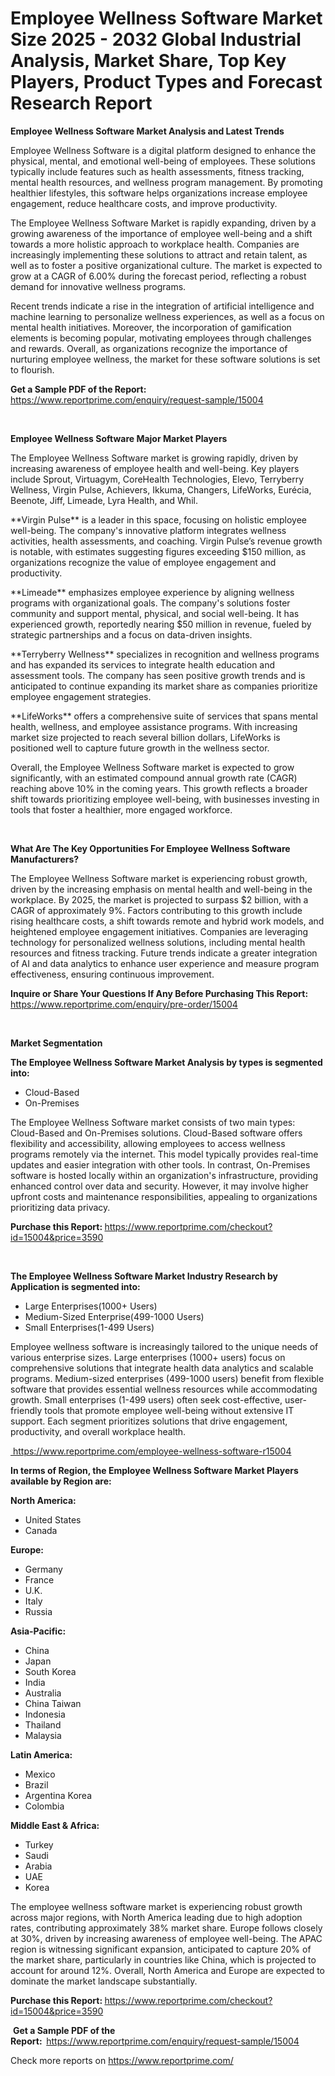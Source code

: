 <p><h1>Employee Wellness Software Market Size 2025 - 2032 Global Industrial Analysis, Market Share, Top Key Players, Product Types and Forecast Research Report</h1></p><p><strong>Employee Wellness Software Market Analysis and Latest Trends</strong></p>
<p><p>Employee Wellness Software is a digital platform designed to enhance the physical, mental, and emotional well-being of employees. These solutions typically include features such as health assessments, fitness tracking, mental health resources, and wellness program management. By promoting healthier lifestyles, this software helps organizations increase employee engagement, reduce healthcare costs, and improve productivity.</p><p>The Employee Wellness Software Market is rapidly expanding, driven by a growing awareness of the importance of employee well-being and a shift towards a more holistic approach to workplace health. Companies are increasingly implementing these solutions to attract and retain talent, as well as to foster a positive organizational culture. The market is expected to grow at a CAGR of 6.00% during the forecast period, reflecting a robust demand for innovative wellness programs.</p><p>Recent trends indicate a rise in the integration of artificial intelligence and machine learning to personalize wellness experiences, as well as a focus on mental health initiatives. Moreover, the incorporation of gamification elements is becoming popular, motivating employees through challenges and rewards. Overall, as organizations recognize the importance of nurturing employee wellness, the market for these software solutions is set to flourish.</p></p>
<p><strong>Get a Sample PDF of the Report:&nbsp;</strong> <a href="https://www.reportprime.com/enquiry/request-sample/15004?utm_campaign=3167&utm_medium=2&utm_source=Github&utm_content=ia&utm_term=20032025&utm_id=employee-wellness-software">https://www.reportprime.com/enquiry/request-sample/15004</a></p>
<p>&nbsp;</p>
<p><strong>Employee Wellness Software Major Market Players</strong></p>
<p><p>The Employee Wellness Software market is growing rapidly, driven by increasing awareness of employee health and well-being. Key players include Sprout, Virtuagym, CoreHealth Technologies, Elevo, Terryberry Wellness, Virgin Pulse, Achievers, Ikkuma, Changers, LifeWorks, Eurécia, Beenote, Jiff, Limeade, Lyra Health, and Whil. </p><p>**Virgin Pulse** is a leader in this space, focusing on holistic employee well-being. The company's innovative platform integrates wellness activities, health assessments, and coaching. Virgin Pulse’s revenue growth is notable, with estimates suggesting figures exceeding $150 million, as organizations recognize the value of employee engagement and productivity.</p><p>**Limeade** emphasizes employee experience by aligning wellness programs with organizational goals. The company's solutions foster community and support mental, physical, and social well-being. It has experienced growth, reportedly nearing $50 million in revenue, fueled by strategic partnerships and a focus on data-driven insights.</p><p>**Terryberry Wellness** specializes in recognition and wellness programs and has expanded its services to integrate health education and assessment tools. The company has seen positive growth trends and is anticipated to continue expanding its market share as companies prioritize employee engagement strategies.</p><p>**LifeWorks** offers a comprehensive suite of services that spans mental health, wellness, and employee assistance programs. With increasing market size projected to reach several billion dollars, LifeWorks is positioned well to capture future growth in the wellness sector.</p><p>Overall, the Employee Wellness Software market is expected to grow significantly, with an estimated compound annual growth rate (CAGR) reaching above 10% in the coming years. This growth reflects a broader shift towards prioritizing employee well-being, with businesses investing in tools that foster a healthier, more engaged workforce.</p></p>
<p>&nbsp;</p>
<p><strong>What Are The Key Opportunities For Employee Wellness Software Manufacturers?</strong></p>
<p><p>The Employee Wellness Software market is experiencing robust growth, driven by the increasing emphasis on mental health and well-being in the workplace. By 2025, the market is projected to surpass $2 billion, with a CAGR of approximately 9%. Factors contributing to this growth include rising healthcare costs, a shift towards remote and hybrid work models, and heightened employee engagement initiatives. Companies are leveraging technology for personalized wellness solutions, including mental health resources and fitness tracking. Future trends indicate a greater integration of AI and data analytics to enhance user experience and measure program effectiveness, ensuring continuous improvement.</p></p>
<p><strong>Inquire or Share Your Questions If Any Before Purchasing This Report:</strong> <a href="https://www.reportprime.com/enquiry/pre-order/15004?utm_campaign=3167&utm_medium=2&utm_source=Github&utm_content=ia&utm_term=20032025&utm_id=employee-wellness-software">https://www.reportprime.com/enquiry/pre-order/15004</a></p>
<p>&nbsp;</p>
<p><strong>Market Segmentation</strong></p>
<p><strong>The Employee Wellness Software Market Analysis by types is segmented into:</strong></p>
<p><ul><li>Cloud-Based</li><li>On-Premises</li></ul></p>
<p><p>The Employee Wellness Software market consists of two main types: Cloud-Based and On-Premises solutions. Cloud-Based software offers flexibility and accessibility, allowing employees to access wellness programs remotely via the internet. This model typically provides real-time updates and easier integration with other tools. In contrast, On-Premises software is hosted locally within an organization's infrastructure, providing enhanced control over data and security. However, it may involve higher upfront costs and maintenance responsibilities, appealing to organizations prioritizing data privacy.</p></p>
<p><strong>Purchase this Report:&nbsp;</strong><a href="https://www.reportprime.com/checkout?id=15004&price=3590&utm_campaign=3167&utm_medium=2&utm_source=Github&utm_content=ia&utm_term=20032025&utm_id=employee-wellness-software">https://www.reportprime.com/checkout?id=15004&price=3590</a></p>
<p>&nbsp;</p>
<p><strong>The Employee Wellness Software Market Industry Research by Application is segmented into:</strong></p>
<p><ul><li>Large Enterprises(1000+ Users)</li><li>Medium-Sized Enterprise(499-1000 Users)</li><li>Small Enterprises(1-499 Users)</li></ul></p>
<p><p>Employee wellness software is increasingly tailored to the unique needs of various enterprise sizes. Large enterprises (1000+ users) focus on comprehensive solutions that integrate health data analytics and scalable programs. Medium-sized enterprises (499-1000 users) benefit from flexible software that provides essential wellness resources while accommodating growth. Small enterprises (1-499 users) often seek cost-effective, user-friendly tools that promote employee well-being without extensive IT support. Each segment prioritizes solutions that drive engagement, productivity, and overall workplace health.</p></p>
<p><a href="https://www.reportprime.com/employee-wellness-software-r15004?utm_campaign=3167&utm_medium=2&utm_source=Github&utm_content=ia&utm_term=20032025&utm_id=employee-wellness-software">&nbsp;https://www.reportprime.com/employee-wellness-software-r15004</a></p>
<p><strong>In terms of Region, the Employee Wellness Software Market Players available by Region are:</strong></p>
<p>
    <p> <strong> North America: </strong>
        <ul>
            <li>United States</li>
            <li>Canada</li>
        </ul>
        </p> 
    <p> <strong> Europe: </strong>
        <ul>
            <li>Germany</li>
            <li>France</li>
            <li>U.K.</li>
            <li>Italy</li>
            <li>Russia</li>
        </ul>
        </p> 
    <p> <strong> Asia-Pacific: </strong>
        <ul>
            <li>China</li>
            <li>Japan</li>
            <li>South Korea</li>
            <li>India</li>
            <li>Australia</li>
            <li>China Taiwan</li>
            <li>Indonesia</li>
            <li>Thailand</li>
            <li>Malaysia</li>
        </ul>
        </p> 
    <p> <strong> Latin America: </strong>
        <ul>
            <li>Mexico</li>
            <li>Brazil</li>
            <li>Argentina Korea</li>
            <li>Colombia</li>
        </ul>
        </p> 
    <p> <strong> Middle East & Africa: </strong>
        <ul>
            <li>Turkey</li>
            <li>Saudi</li>
            <li>Arabia</li>
            <li>UAE</li>
            <li>Korea</li>
        </ul>
    </p>
    </p>
<p><p>The employee wellness software market is experiencing robust growth across major regions, with North America leading due to high adoption rates, contributing approximately 38% market share. Europe follows closely at 30%, driven by increasing awareness of employee well-being. The APAC region is witnessing significant expansion, anticipated to capture 20% of the market share, particularly in countries like China, which is projected to account for around 12%. Overall, North America and Europe are expected to dominate the market landscape substantially.</p></p>
<p><strong>Purchase this Report: </strong><a href="https://www.reportprime.com/checkout?id=15004&price=3590&utm_campaign=3167&utm_medium=2&utm_source=Github&utm_content=ia&utm_term=20032025&utm_id=employee-wellness-software">https://www.reportprime.com/checkout?id=15004&price=3590</a></p>
<p>&nbsp;<strong>Get a Sample PDF of the Report:&nbsp;&nbsp;</strong><a href="https://www.reportprime.com/enquiry/request-sample/15004?utm_campaign=3167&utm_medium=2&utm_source=Github&utm_content=ia&utm_term=20032025&utm_id=employee-wellness-software">https://www.reportprime.com/enquiry/request-sample/15004</a></p>
<p><strong></strong></p>
<p>Check more reports on <a href="https://www.reportprime.com/?utm_campaign=3167&utm_medium=2&utm_source=Github&utm_content=ia&utm_term=20032025&utm_id=employee-wellness-software">https://www.reportprime.com/</a></p>